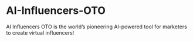 # AI-Influencers-OTO
AI Influencers OTO is the world’s pioneering AI-powered tool for marketers to create virtual influencers!
